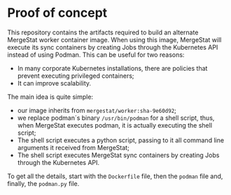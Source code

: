 # Proof of concept

This repository contains the artifacts required to build an alternate MergeStat worker container image. When using this image, MergeStat will execute its sync containers by creating Jobs through the Kubernetes API instead of using Podman. This can be useful for two reasons:

- In many corporate Kubernetes installations, there are policies that prevent executing privileged containers;
- It can improve scalability.

The main idea is quite simple:

- our image inherits from `mergestat/worker:sha-9e60d92`;
- we replace podman´s binary `/usr/bin/podman` for a shell script, thus, when MergeStat executes podman, it is actually executing the shell script;
- The shell script executes a python script, passing to it all command line arguments it received from MergeStat;
- The shell script executes MergeStat sync containers by creating Jobs through the Kubernetes API.

To get all the details, start with the `Dockerfile` file, then the `podman` file and, finally, the `podman.py` file.